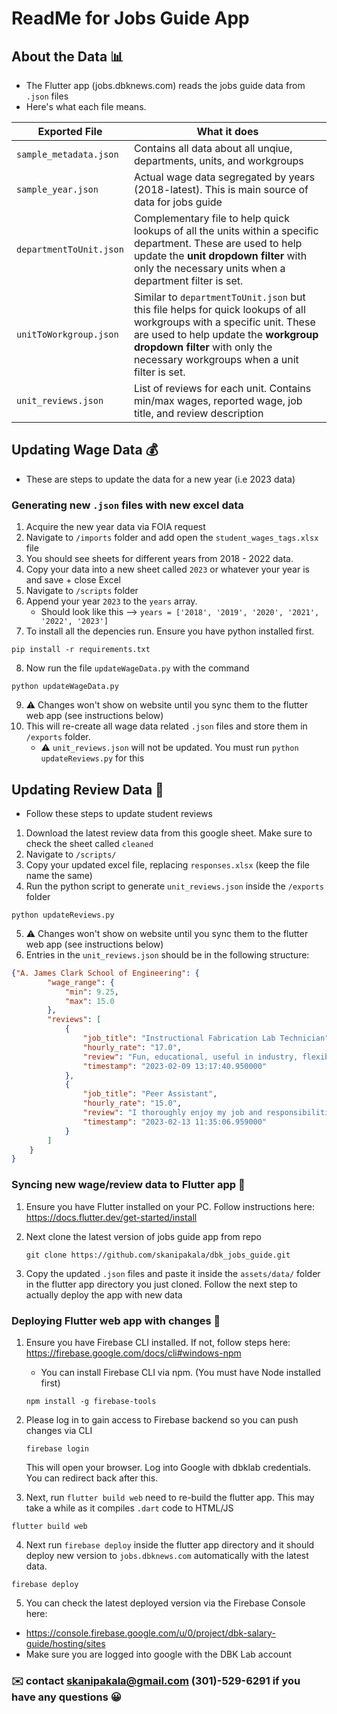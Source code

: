 # ReadMe for Jobs Guide App


## About the Data 📊

- The Flutter app (jobs.dbknews.com) reads the jobs guide data from `.json` files
- Here's what each file means.

| Exported File  | What it does |
| ------------- | ------------- |
| `sample_metadata.json`  | Contains all data about all unqiue, departments, units, and workgroups   |
| `sample_year.json`  | Actual wage data segregated by years (2018-latest). This is main source of data for jobs guide   |
| `departmentToUnit.json`  | Complementary file to help quick lookups of all the units within a specific department. These are used to help update the __unit dropdown filter__ with only the necessary units when a department filter is set.   |
| `unitToWorkgroup.json`  | Similar to `departmentToUnit.json` but this file helps for quick lookups of all workgroups with a specific unit. These are used to help update the __workgroup dropdown filter__ with only the necessary workgroups when a unit filter is set.  |
| `unit_reviews.json`  | List of reviews for each unit. Contains min/max wages, reported wage, job title, and review description   |

## Updating Wage Data 💰
- These are steps to update the data for a new year (i.e 2023 data)

### Generating new `.json` files with new excel data
1. Acquire the new year data via FOIA request
2. Navigate to `/imports` folder and add open the `student_wages_tags.xlsx` file
3. You should see sheets for different years from 2018 - 2022 data.
4. Copy your data into a new sheet called `2023` or whatever your year is and save + close Excel
5. Navigate to `/scripts` folder
6. Append your year `2023` to the `years` array. 
    - Should look like this --> `years = ['2018', '2019', '2020', '2021', '2022', '2023']`
7. To install all the depencies run. Ensure you have python installed first.
```
pip install -r requirements.txt
```
8. Now run the file `updateWageData.py` with the command
 ```
 python updateWageData.py
 ```
9. ⚠️ Changes won't show on website until you sync them to the flutter web app (see instructions below)
10. This will re-create all wage data related `.json` files and store them in `/exports` folder.
    - ⚠️  `unit_reviews.json` will not be updated. You must run `python updateReviews.py` for this


## Updating Review Data 💬
- Follow these steps to update student reviews
1. Download the latest review data from this google sheet. Make sure to check the sheet called `cleaned`
2. Navigate to `/scripts/`
3. Copy your updated excel file, replacing `responses.xlsx` (keep the file name the same)
4. Run the python script to generate `unit_reviews.json` inside the `/exports` folder
```
python updateReviews.py
```
5. ⚠️ Changes won't show on website until you sync them to the flutter web app (see instructions below)
6. Entries in the `unit_reviews.json` should be in the following structure:
```json
{"A. James Clark School of Engineering": {
        "wage_range": {
            "min": 9.25,
            "max": 15.0
        },
        "reviews": [
            {
                "job_title": "Instructional Fabrication Lab Technician",
                "hourly_rate": "17.0",
                "review": "Fun, educational, useful in industry, flexible",
                "timestamp": "2023-02-09 13:17:40.950000"
            },
            {
                "job_title": "Peer Assistant",
                "hourly_rate": "15.0",
                "review": "I thoroughly enjoy my job and responsibilities",
                "timestamp": "2023-02-13 11:35:06.959000"
            }
        ]
    }
}
```


### Syncing new wage/review data to Flutter app 📂
1. Ensure you have Flutter installed on your PC. Follow instructions here: https://docs.flutter.dev/get-started/install

2. Next clone the latest version of jobs guide app from repo
    ```    
    git clone https://github.com/skanipakala/dbk_jobs_guide.git
    ```

3. Copy the updated `.json` files and paste it inside the `assets/data/` folder in the flutter app directory you just cloned. Follow the next step to actually deploy the app with new data

### Deploying Flutter web app with changes 🚀
1. Ensure you have Firebase CLI installed. If not, follow steps here: https://firebase.google.com/docs/cli#windows-npm
    - You can install Firebase CLI via npm. (You must have Node installed first)
    ```    
    npm install -g firebase-tools
    ```
2. Please log in to gain access to Firebase backend so you can push changes via CLI 
    ```    
    firebase login
    ```
    This will open your browser. Log into Google with dbklab credentials. You can redirect back after this.

3. Next, run `flutter build web` need to re-build the flutter app. This may take a while as it compiles `.dart` code to HTML/JS
```
flutter build web
``` 
4. Next run `firebase deploy` inside the flutter app directory and it should deploy new version to `jobs.dbknews.com` automatically with the latest data.
```
firebase deploy
```

5. You can check the latest deployed version via the Firebase Console here:
-  https://console.firebase.google.com/u/0/project/dbk-salary-guide/hosting/sites
- Make sure you are logged into google with the DBK Lab account

### ✉️ contact skanipakala@gmail.com  (301)-529-6291 if you have any questions 😀